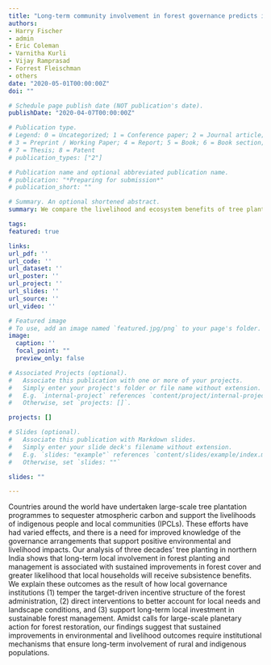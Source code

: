 ```yaml
---
title: "Long-term community involvement in forest governance predicts improvements in forest canopy cover and livelihoods from tree plantations"
authors:
- Harry Fischer
- admin
- Eric Coleman
- Varnitha Kurli
- Vijay Ramprasad
- Forrest Fleischman
- others
date: "2020-05-01T00:00:00Z"
doi: ""

# Schedule page publish date (NOT publication's date).
publishDate: "2020-04-07T00:00:00Z"

# Publication type.
# Legend: 0 = Uncategorized; 1 = Conference paper; 2 = Journal article;
# 3 = Preprint / Working Paper; 4 = Report; 5 = Book; 6 = Book section;
# 7 = Thesis; 8 = Patent
# publication_types: ["2"]

# Publication name and optional abbreviated publication name.
# publication: "*Preparing for submission*"
# publication_short: ""

# Summary. An optional shortened abstract.
summary: We compare the livelihood and ecosystem benefits of tree plantations in Kangra, India, based on whether they have had long-term local participation in their management.

tags:
featured: true

links:
url_pdf: ''
url_code: ''
url_dataset: ''
url_poster: ''
url_project: ''
url_slides: ''
url_source: ''
url_video: ''

# Featured image
# To use, add an image named `featured.jpg/png` to your page's folder. 
image:
  caption: ''
  focal_point: ""
  preview_only: false

# Associated Projects (optional).
#   Associate this publication with one or more of your projects.
#   Simply enter your project's folder or file name without extension.
#   E.g. `internal-project` references `content/project/internal-project/index.md`.
#   Otherwise, set `projects: []`.

projects: []

# Slides (optional).
#   Associate this publication with Markdown slides.
#   Simply enter your slide deck's filename without extension.
#   E.g. `slides: "example"` references `content/slides/example/index.md`.
#   Otherwise, set `slides: ""`

slides: ""

---
```


Countries around the world have undertaken large-scale tree plantation programmes to sequester atmospheric carbon and support the livelihoods of indigenous people and local communities (IPCLs). These efforts have had varied effects, and there is a need for improved knowledge of the governance arrangements that support positive environmental and livelihood impacts. Our analysis of three decades’ tree planting in northern India shows that long-term local involvement in forest planting and management is associated with sustained improvements in forest cover and greater likelihood that local households will receive subsistence benefits. We explain these outcomes as the result of how local governance institutions (1) temper the target-driven incentive structure of the forest administration, (2) direct interventions to better account for local needs and landscape conditions, and (3) support long-term local investment in sustainable forest management. Amidst calls for large-scale planetary action for forest restoration, our findings suggest that sustained improvements in environmental and livelihood outcomes require institutional mechanisms that ensure long-term involvement of rural and indigenous populations.
